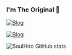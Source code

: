 ### I'm The Original 💎

[![Blog](https://img.shields.io/badge/Instagram-E4405F?style=for-the-badge&logo=instagram&logoColor=white)](https://www.instagram.com/victormts.oficial)

[![Blog](https://img.shields.io/badge/Discord-7289DA?style=for-the-badge&logo=discord&logoColor=white)](Instagramhttps://discord.gg/TTAaaU7hwr)

![SoulHiro GitHub stats](https://github-readme-stats.vercel.app/api?username=anuraghazra&show_icons=true&theme=radical)
